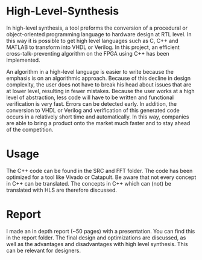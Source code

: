 # High-Level-Synthesis
In high-level synthesis, a tool preforms the conversion of a procedural or object-oriented programming language to hardware design at RTL level. In this way it is possible to get high level languages such as C, C++ and MATLAB to transform into VHDL or Verilog. In this project, an efficient cross-talk-preventing algorithm on the FPGA using C++ has been implemented. 

An algorithm in a high-level language is easier to write because the emphasis is on an algorithmic approach. Because of this decline in design complexity, the user does not have to break his head about issues that are at lower level, resulting in fewer mistakes. Because the user works at a high level of abstraction, less code will have to be written and functional verification is very fast. Errors can be detected early. In addition, the conversion to VHDL or Verilog and verification of this generated code occurs in a relatively short time and automatically. In this way, companies are able to bring a product onto the market much faster and to stay ahead of the competition.

# Usage
The C++ code can be found in the SRC and FFT folder. The code has been optimized for a tool like Vivado or Catapult. Be aware that not every concept in C++ can be translated. The concepts in C++ which can (not) be translated with HLS are therefore discussed.

# Report
I made an in depth report (~50 pages) with a presentation. You can find this in the report folder. The final design and optimizations are discussed, as well as the advantages and disadvantages with high level synthesis. This can be relevant for designers.
